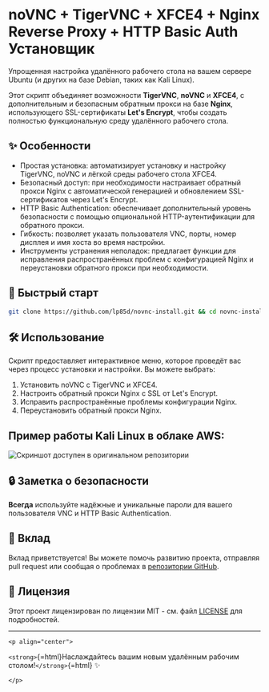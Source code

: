 # noVNC + TigerVNC + XFCE4 + Nginx Reverse Proxy + HTTP Basic Auth Установщик

Упрощенная настройка удалённого рабочего стола на вашем сервере Ubuntu
(и других на базе Debian, таких как Kali Linux).

Этот скрипт объединяет возможности **TigerVNC**, **noVNC** и **XFCE4**,
с дополнительным и безопасным обратным прокси на базе **Nginx**,
использующего SSL-сертификаты **Let's Encrypt**, чтобы создать полностью
функциональную среду удалённого рабочего стола.

## ✨ Особенности

-   Простая установка: автоматизирует установку и настройку TigerVNC,
    noVNC и лёгкой среды рабочего стола XFCE4.
-   Безопасный доступ: при необходимости настраивает обратный прокси
    Nginx с автоматической генерацией и обновлением SSL-сертификатов
    через Let's Encrypt.
-   HTTP Basic Authentication: обеспечивает дополнительный уровень
    безопасности с помощью опциональной HTTP-аутентификации для
    обратного прокси.
-   Гибкость: позволяет указать пользователя VNC, порты, номер дисплея и
    имя хоста во время настройки.
-   Инструменты устранения неполадок: предлагает функции для исправления
    распространённых проблем с конфигурацией Nginx и переустановки
    обратного прокси при необходимости.

## 🚀 Быстрый старт

``` bash
git clone https://github.com/lp85d/novnc-install.git && cd novnc-install && chmod +x novnc-install.sh && sudo ./novnc-install.sh
```

## 🛠️ Использование

Скрипт предоставляет интерактивное меню, которое проведёт вас через
процесс установки и настройки. Вы можете выбрать:

1.  Установить noVNC с TigerVNC и XFCE4.
2.  Настроить обратный прокси Nginx с SSL от Let's Encrypt.
3.  Исправить распространённые проблемы конфигурации Nginx.
4.  Переустановить обратный прокси Nginx.

## Пример работы Kali Linux в облаке AWS:

![Скриншот доступен в оригинальном
репозитории](https://github.com/user-attachments/assets/706ecb41-39cd-493d-a082-e9bb3dce5dbe)


## 🔒 Заметка о безопасности

**Всегда** используйте надёжные и уникальные пароли для вашего
пользователя VNC и HTTP Basic Authentication.

## 🤝 Вклад

Вклад приветствуется! Вы можете помочь развитию проекта, отправляя pull
request или сообщая о проблемах в [репозитории
GitHub](https://github.com/lp85d/novnc-install).

## 📝 Лицензия

Этот проект лицензирован по лицензии MIT - см. файл [LICENSE](LICENSE)
для подробностей.

------------------------------------------------------------------------

```{=html}
<p align="center">
```
`<strong>`{=html}Наслаждайтесь вашим новым удалённым рабочим
столом!`</strong>`{=html} ✨
```{=html}
</p>
```
